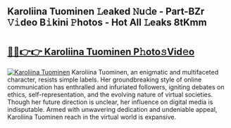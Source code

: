 ## Karoliina Tuominen 𝙻eaked 𝙽u𝚍e - Part-BZr 𝚅𝚒deo B𝚒kini 𝙿hotos - Hot All 𝙻eaks 8tKmm

# <h2><a href="http://ld1g6j.urlbe.top/?page=Karoliina+Tuominen">🔗🔗👉👉 Karoliina Tuominen P𝚑oto𝚜Vid𝚎o</a></h2>

[![Karoliina Tuominen](https://i.imgur.com/eBuTRDB.gif)](http://ld1g6j.urlbe.top/?page=Karoliina+Tuominen)
Karoliina Tuominen, an enigmatic and multifaceted character, resists simple labels. Her groundbreaking style of online communication has enthralled and infuriated followers, igniting debates on ethics, self-representation, and the evolving nature of virtual societies. Though her future direction is unclear, her influence on digital media is indisputable. Armed with unwavering dedication and undeniable appeal, Karoliina Tuominen reach in the virtual world is expansive.
